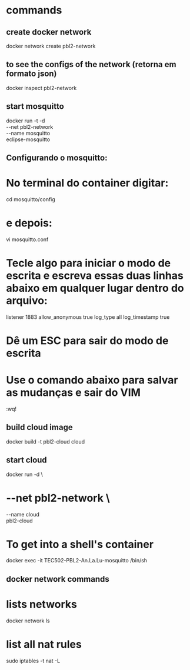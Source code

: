 # commands

## create docker network

docker network create pbl2-network

## to see the configs of the network (retorna em formato json)

docker inspect pbl2-network

## start mosquitto

docker run -t -d \
--net pbl2-network \
--name mosquitto \
eclipse-mosquitto

## Configurando o mosquitto:

# No terminal do container digitar:

cd mosquitto/config

# e depois:

vi mosquitto.conf

# Tecle algo para iniciar o modo de escrita e escreva essas duas linhas abaixo em qualquer lugar dentro do arquivo:

listener 1883
allow_anonymous true
log_type all
log_timestamp true

# Dê um ESC para sair do modo de escrita

# Use o comando abaixo para salvar as mudanças e sair do VIM

:wq!

## build cloud image

docker build -t pbl2-cloud cloud

## start cloud

docker run -d \

# --net pbl2-network \

--name cloud \
pbl2-cloud

# To get into a shell's container

docker exec -it TEC502-PBL2-An.La.Lu-mosquitto /bin/sh

## docker network commands

# lists networks

docker network ls

# list all nat rules

sudo iptables -t nat -L

